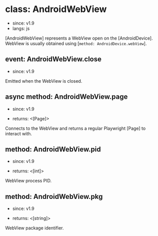 # class: AndroidWebView
* since: v1.9
* langs: js

[AndroidWebView] represents a WebView open on the [AndroidDevice]. WebView is usually obtained using [`method: AndroidDevice.webView`].

## event: AndroidWebView.close
* since: v1.9

Emitted when the WebView is closed.

## async method: AndroidWebView.page
* since: v1.9
- returns: <[Page]>

Connects to the WebView and returns a regular Playwright [Page] to interact with.

## method: AndroidWebView.pid
* since: v1.9
- returns: <[int]>

WebView process PID.

## method: AndroidWebView.pkg
* since: v1.9
- returns: <[string]>

WebView package identifier.

